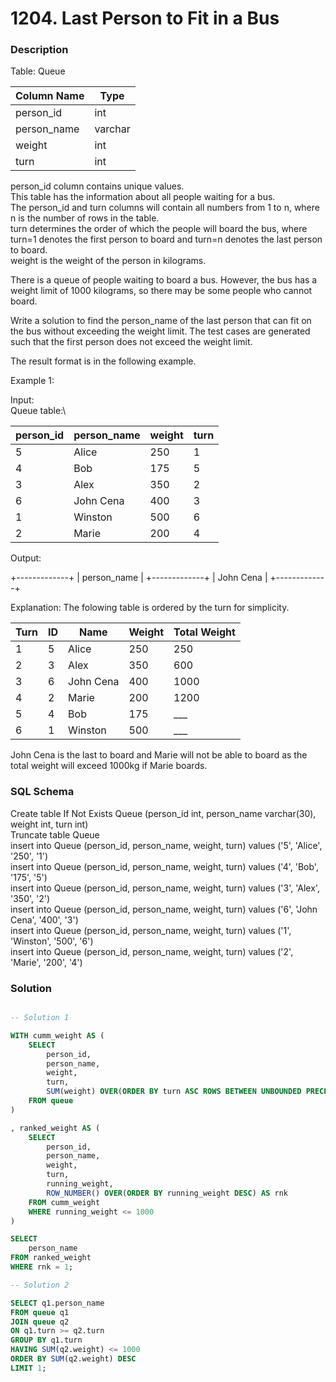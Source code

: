 # 1204. Last Person to Fit in a Bus

### Description

Table: Queue

| Column Name | Type    |
|-------------|---------|
| person_id   | int     |
| person_name | varchar |
| weight      | int     |
| turn        | int     |


person_id column contains unique values.\
This table has the information about all people waiting for a bus.\
The person_id and turn columns will contain all numbers from 1 to n, where n is the number of rows in the table.\
turn determines the order of which the people will board the bus, where turn=1 denotes the first person to board and turn=n denotes the last person to board.\
weight is the weight of the person in kilograms.
 

There is a queue of people waiting to board a bus. However, the bus has a weight limit of 1000 kilograms, so there may be some people who cannot board.

Write a solution to find the person_name of the last person that can fit on the bus without exceeding the weight limit. The test cases are generated such that the first person does not exceed the weight limit.

The result format is in the following example.


Example 1:

Input:\
Queue table:\

| person_id | person_name | weight | turn |
|-----------|-------------|--------|------|
| 5         | Alice       | 250    | 1    |
| 4         | Bob         | 175    | 5    |
| 3         | Alex        | 350    | 2    |
| 6         | John Cena   | 400    | 3    |
| 1         | Winston     | 500    | 6    |
| 2         | Marie       | 200    | 4    |

Output: 

+-------------+
| person_name |
+-------------+
| John Cena   |
+-------------+

Explanation: The folowing table is ordered by the turn for simplicity.

| Turn | ID | Name      | Weight | Total Weight |
|------|----|-----------|--------|--------------|
| 1    | 5  | Alice     | 250    | 250          |
| 2    | 3  | Alex      | 350    | 600          |
| 3    | 6  | John Cena | 400    | 1000         | 
| 4    | 2  | Marie     | 200    | 1200         | 
| 5    | 4  | Bob       | 175    | ___          |
| 6    | 1  | Winston   | 500    | ___          |


John Cena is the last to board and Marie will not be able to board as the total weight will exceed 1000kg if Marie boards.

### SQL Schema
Create table If Not Exists Queue (person_id int, person_name varchar(30), weight int, turn int)\
Truncate table Queue\
insert into Queue (person_id, person_name, weight, turn) values ('5', 'Alice', '250', '1')\
insert into Queue (person_id, person_name, weight, turn) values ('4', 'Bob', '175', '5')\
insert into Queue (person_id, person_name, weight, turn) values ('3', 'Alex', '350', '2')\
insert into Queue (person_id, person_name, weight, turn) values ('6', 'John Cena', '400', '3')\
insert into Queue (person_id, person_name, weight, turn) values ('1', 'Winston', '500', '6')\
insert into Queue (person_id, person_name, weight, turn) values ('2', 'Marie', '200', '4')

### Solution

```sql

-- Solution 1

WITH cumm_weight AS (
    SELECT
        person_id,
        person_name,
        weight,
        turn,
        SUM(weight) OVER(ORDER BY turn ASC ROWS BETWEEN UNBOUNDED PRECEDING AND CURRENT ROW) AS running_weight
    FROM queue
)

, ranked_weight AS (
    SELECT
        person_id,
        person_name,
        weight,
        turn,
        running_weight,
        ROW_NUMBER() OVER(ORDER BY running_weight DESC) AS rnk
    FROM cumm_weight
    WHERE running_weight <= 1000
)

SELECT
    person_name
FROM ranked_weight
WHERE rnk = 1;

-- Solution 2

SELECT q1.person_name
FROM queue q1
JOIN queue q2
ON q1.turn >= q2.turn
GROUP BY q1.turn
HAVING SUM(q2.weight) <= 1000
ORDER BY SUM(q2.weight) DESC
LIMIT 1;
